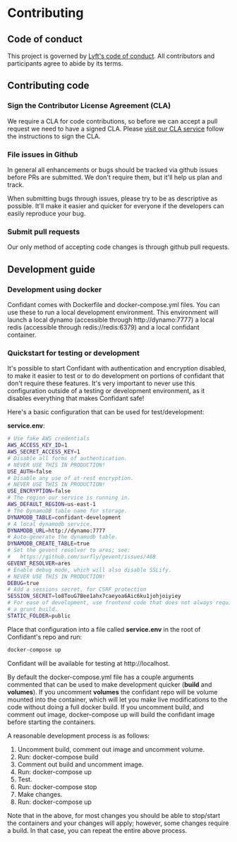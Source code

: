 # Contributing

## Code of conduct

This project is governed by [Lyft's code of conduct](https://github.com/lyft/code-of-conduct).
All contributors and participants agree to abide by its terms.

## Contributing code

### Sign the Contributor License Agreement (CLA)

We require a CLA for code contributions, so before we can accept a pull request
we need to have a signed CLA. Please [visit our CLA service](https://oss.lyft.com/cla)
follow the instructions to sign the CLA.

### File issues in Github

In general all enhancements or bugs should be tracked via github issues before
PRs are submitted. We don't require them, but it'll help us plan and track.

When submitting bugs through issues, please try to be as descriptive as
possible. It'll make it easier and quicker for everyone if the developers can
easily reproduce your bug.

### Submit pull requests

Our only method of accepting code changes is through github pull requests.

## Development guide

### Development using docker

Confidant comes with Dockerfile and docker-compose.yml files. You can use these
to run a local development environment. This environment will launch a local
dynamo (accessible through http://dynamo:7777) a local redis (accessible
through redis://redis:6379) and a local confidant container.

### Quickstart for testing or development

It's possible to start Confidant with authentication and encryption disabled,
to make it easier to test or to do development on portions of confidant that
don't require these features. It's very important to never use this
configuration outside of a testing or development environment, as it disables
everything that makes Confidant safe!

Here's a basic configuration that can be used for test/development:

__service.env__:

```bash
# Use fake AWS credentials
AWS_ACCESS_KEY_ID=1
AWS_SECRET_ACCESS_KEY=1
# Disable all forms of authentication.
# NEVER USE THIS IN PRODUCTION!
USE_AUTH=false
# Disable any use of at-rest encryption.
# NEVER USE THIS IN PRODUCTION!
USE_ENCRYPTION=false
# The region our service is running in.
AWS_DEFAULT_REGION=us-east-1
# The DynamoDB table name for storage.
DYNAMODB_TABLE=confidant-development
# A local dynamodb service.
DYNAMODB_URL=http://dynamo:7777
# Auto-generate the dynamodb table.
DYNAMODB_CREATE_TABLE=true
# Set the gevent resolver to ares; see:
#   https://github.com/surfly/gevent/issues/468
GEVENT_RESOLVER=ares
# Enable debug mode, which will also disable SSLify.
# NEVER USE THIS IN PRODUCTION!
DEBUG=true
# Add a sessions secret, for CSRF protection
SESSION_SECRET=lo8TouG7Bee1ahx7caeyoa6Aic6ku1johjoiyiey
# For ease of development, use frontend code that does not always require
# a grunt build.
STATIC_FOLDER=public
```

Place that configuration into a file called __service.env__ in the root of
Confidant's repo and run:

```bash
docker-compose up
```

Confidant will be available for testing at http://localhost.

By default the docker-compose.yml file has a couple arguments commented that
can be used to make development quicker (__build__ and __volumes__). If you
uncomment __volumes__ the confidant repo will be volume mounted into the
container, which will let you make live modifications to the code without doing
a full docker build. If you uncomment build, and comment out image,
docker-compose up will build the confidant image before starting the
containers.

A reasonable development process is as follows:

1. Uncomment build, comment out image and uncomment volume.
2. Run: docker-compose build
3. Comment out build and uncomment image.
4. Run: docker-compose up
5. Test.
6. Run: docker-compose stop
7. Make changes.
8. Run: docker-compose up

Note that in the above, for most changes you should be able to stop/start the
containers and your changes will apply; however, some changes require a
build. In that case, you can repeat the entire above process.

